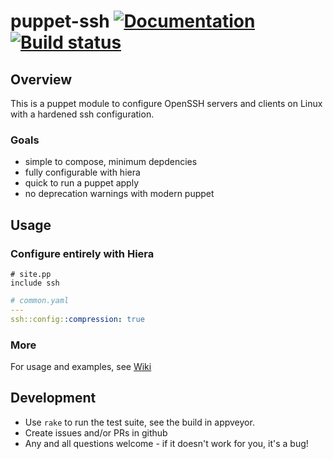 # puppet-ssh [![Documentation](https://img.shields.io/badge/documentation-brightgreen.svg)](https://tlcowling.github.io/puppet-ssh/) [![Build status](https://ci.appveyor.com/api/projects/status/rwcioly3dv6nluy2?svg=true)](https://ci.appveyor.com/project/tlcowling/puppet-ssh)

## Overview

This is a puppet module to configure OpenSSH servers and clients on Linux with a
hardened ssh configuration.

### Goals
- simple to compose, minimum depdencies
- fully configurable with hiera
- quick to run a puppet apply
- no deprecation warnings with modern puppet

## Usage

### Configure entirely with Hiera
```puppet
# site.pp
include ssh
```

```yaml
# common.yaml
---
ssh::config::compression: true
```

### More
For usage and examples, see [Wiki](https://github.com/tlcowling/puppet-ssh/wiki)

## Development

- Use `rake` to run the test suite, see the build in appveyor.
- Create issues and/or PRs in github
- Any and all questions welcome - if it doesn't work for you, it's a bug!
